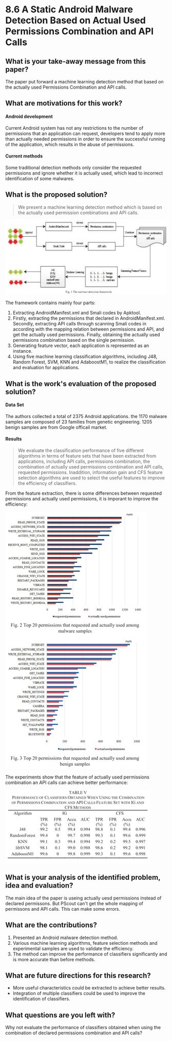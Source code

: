 # 8.6 A Static Android Malware Detection Based on Actual Used Permissions Combination and API Calls


## What is your take-away message from this paper?
The paper put forward a machine learning detection method that based on the actually used Permissions Combination and API calls.


## What are motivations for this work?
#### Android development
Current Android system has not any restrictions to the number of permissions that an application can request, developers tend to apply more than actually needed permissions in order to ensure the successful running of the application, which results in the abuse of permissions.

#### Current methods
Some traditional detection methods only consider the requested permissions and ignore whether it is actually used, which lead to incorrect identification of some malwares.


## What is the proposed solution?
> We present a machine learning detection method which is based on the actually used permission combinations and API calls.

![](../pic/8.6_framework.png)

The framework contains mainly four parts:
1. Extracting AndroidManifest.xml and Smali codes by Apktool.
2. Firstly, extracting the permissions that declared in AndroidManifest.xml. Secondly, extracting API calls through scanning Smali codes in according with the mapping relation between permissions and API, and get the actually used permissions. Finally, obtaining the actually used permissions combination based on the single permission.
3. Generating feature vector, each application is represented as an instance.
4. Using five machine learning classification algorithms, including J48, Random Forest, SVM, KNN and AdaboostM1, to realize the classification and evaluation for applications.


## What is the work's evaluation of the proposed solution?
#### Data Set
The authors collected a total of 2375 Android applications. the 1170 malware samples are composed of 23 families from genetic engineering. 1205 benign samples are from Google officail market.

#### Results
>We evaluate the classification performance of five different algorithms in terms of feature sets that have been extracted from applications, including API calls, permissions combination, the combination of actually used permissions combination and API calls, requested permissions. Inaddition, information gain and CFS feature selection algorithms are used to select the useful features to improve the efficiency of classifiers.

From the feature extraction, there is some differences between requested permissions and actually used permissions, it is imporant to improve the efficiency:

![](../pic/8.6_different.png)

The experiments show that the feature of actually used permissions combination an API calls can achieve better performance:

![](../pic/8.6_result.png)


## What is your analysis of the identified problem, idea and evaluation?
The main idea of the paper is useing actually uesd permissions instead of declared permissons. But PScout can't get the whole mapping of permissons and API calls. This can make some errors.


## What are the contributions?
1. Presented an Android malware detection method.
2. Various machine learning algorithms, feature selection methods and experimental samples are used to validate the efficiency.
3. The method can improve the performance of classifiers significantly and is more accurate than before methods.


## What are future directions for this research?
- More useful characteristics could be extracted to achieve better results.
- Integration of multiple classifiers could be used to improve the identification of classifiers.


## What questions are you left with?
Why not evaluate the performance of classifiers obtained when using the combination of declared permissions combination and API calls?
